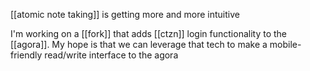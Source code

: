 [[atomic note taking]] is getting more and more intuitive

I'm working on a [[fork]] that adds [[ctzn]] login functionality to the [[agora]]. My hope is that we can leverage that tech to make a mobile-friendly read/write interface to the agora